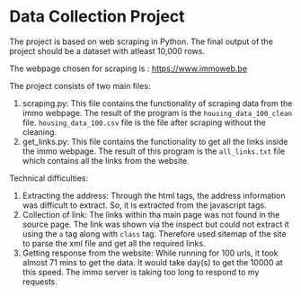 # Data Collection Project
The project is based on web scraping in Python. The final output of the project should be a dataset with atleast 10,000 rows.  

The webpage chosen for scraping is : https://www.immoweb.be  

The project consists of two main files:  
1. scraping.py: This file contains the functionality of scraping data from the immo webpage. The result of the program is the `housing_data_100_clean` file.  `housing_data_100.csv` file is the file after scraping without the cleaning.  
2. get_links.py: This file contains the functionality to get all the links inside the immo webpage. The result of this program is the `all_links.txt` file which contains all the links from the website.

Technical difficulties:
1. Extracting the address: Through the html tags, the address information was difficult to extract. So, it is extracted from the javascript tags.  
2. Collection of link: The links within tha main page was not found in the source page. The link was shown via the inspect but could not extract it using the `a` tag along with `class` tag. Therefore used sitemap of the site to parse the xml file and get all the required links.
3. Getting response from the website: While running for 100 urls, it took almost 71 mins to get the data. It would take day(s) to get the 10000 at this speed. The immo server is taking too long to respond to my requests. 


